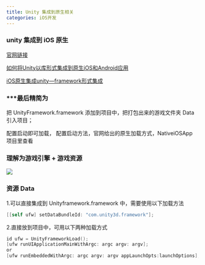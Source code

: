 ```yaml
---
title: Unity 集成到原生相关
categories: iOS开发
---
```




### unity 集成到 iOS 原生

[官网链接](https://github.com/Unity-Technologies/uaal-example/blob/master/docs/ios.md)

[如何将Unity以库形式集成到原生iOS和Android应用](https://blog.csdn.net/CSDN_ONION/article/details/104069499)

[iOS原生集成unity—framework形式集成](https://www.jianshu.com/p/f919cb90821e)



### ***最后精简为

把 UnityFramework.framework 添加到项目中，把打包出来的游戏文件夹 Data 引入项目；

配置启动即可加载， 配置启动方法，官网给出的原生加载方式，NativeiOSApp 项目里查看

### 理解为游戏引擎 + 游戏资源

![](https://tva1.sinaimg.cn/large/008eGmZEgy1goew80nsmej30e00jk3zz.jpg)



### 资源 Data

1.可以直接集成到 Unityframework.framework 中，需要使用以下加载方法

```objective-c
[[self ufw] setDataBundleId: "com.unity3d.framework"];
```

2.直接放到项目中，可用以下两种加载方式

```objective-c
id ufw = UnityFrameworkLoad();
[ufw runUIApplicationMainWithArgc: argc argv: argv];
or
[ufw runEmbeddedWithArgc: argc argv: argv appLaunchOpts:launchOptions];
```

